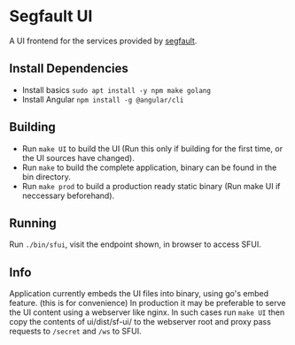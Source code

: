 # Segfault UI

A UI frontend for the services provided by [segfault]('https://thc.org/segfault').

## Install Dependencies

- Install basics `sudo apt install -y npm make golang`
- Install Angular `npm install -g @angular/cli`

## Building

- Run `make UI` to build the UI (Run this only if building for the first time, or the UI sources have changed).
- Run `make` to build the complete application, binary can be found in the bin directory.
- Run `make prod` to build a production ready static binary (Run make UI if neccessary beforehand).

## Running

Run `./bin/sfui`, visit the endpoint shown, in browser to access SFUI.

## Info

Application currently embeds the UI files into binary, using go's embed feature. (this is for convenience)
In production it may be preferable to serve the UI content using a webserver like nginx.
In such cases run `make UI` then  copy the contents of ui/dist/sf-ui/ to the webserver root and proxy pass requests to `/secret` and `/ws` to SFUI.
